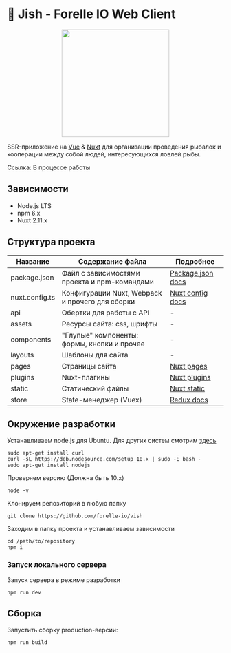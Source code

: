 # 🎣 Jish - Forelle IO Web Client

<p align="center">
    <img width="250" src="./static/logos/Forelle.io.png">
</p>

SSR-приложение на [Vue](https://vuejs.org/) & [Nuxt](https://ru.nuxtjs.org/) для организации проведения рыбалок и кооперации между собой людей, интересующихся ловлей рыбы.

Ссылка: В процессе работы

## Зависимости

* Node.js LTS
* npm 6.x
* Nuxt 2.11.x

## Структура проекта
Название | Содержание файла | Подробнее
----------------|-----------------------|-----------------
package.json       | Файл с зависимостями проекта и npm-командами | [Package.json docs](https://docs.npmjs.com/files/package.json)
nuxt.config.ts       | Конфигурации Nuxt, Webpack и прочего для сборки | [Nuxt config docs](https://nuxtjs.org/guide/configuration)
api    | Обертки для работы с API | -
assets     | Ресурсы сайта: css, шрифты | -
components    | "Глупые" компоненты: формы, кнопки и прочее | -
layouts      | Шаблоны для сайта | -
pages    | Страницы сайта | [Nuxt pages](https://nuxtjs.org/guide/views)
plugins      | Nuxt-плагины | [Nuxt plugins](https://nuxtjs.org/guide/plugins)
static      | Статический файлы | [Nuxt static](https://nuxtjs.org/guide/assets#static)
store     | State-менеджер (Vuex) | [Redux docs](https://vuex.vuejs.org/ru/guide/)

## Окружение разработки

Устанавливаем node.js для Ubuntu. Для других систем смотрим [здесь](https://nodejs.org/en/download/package-manager/)
```shell
sudo apt-get install curl
curl -sL https://deb.nodesource.com/setup_10.x | sudo -E bash -
sudo apt-get install nodejs
```

Проверяем версию (Должна быть 10.x)
```shell
node -v
```

Клонируем репозиторий в любую папку
```shell
git clone https://github.com/forelle-io/vish
```

Заходим в папку проекта и устанавливаем зависимости
```shell
cd /path/to/repository
npm i
```

### Запуск локального сервера

Запуск сервера в режиме разработки
```shell
npm run dev
```

## Сборка
Запустить сборку  production-версии:
```shell
npm run build
```

